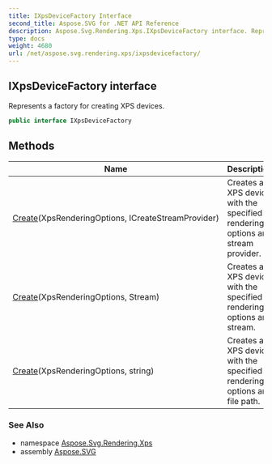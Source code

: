 ```yaml
---
title: IXpsDeviceFactory Interface
second_title: Aspose.SVG for .NET API Reference
description: Aspose.Svg.Rendering.Xps.IXpsDeviceFactory interface. Represents a factory for creating XPS devices
type: docs
weight: 4680
url: /net/aspose.svg.rendering.xps/ixpsdevicefactory/
---
```

## IXpsDeviceFactory interface

Represents a factory for creating XPS devices.

```csharp
public interface IXpsDeviceFactory
```

## Methods

| Name | Description |
| --- | --- |
| [Create](../../aspose.svg.rendering.xps/ixpsdevicefactory/create/#create)(XpsRenderingOptions, ICreateStreamProvider) | Creates an XPS device with the specified rendering options and stream provider. |
| [Create](../../aspose.svg.rendering.xps/ixpsdevicefactory/create/#create_1)(XpsRenderingOptions, Stream) | Creates an XPS device with the specified rendering options and stream. |
| [Create](../../aspose.svg.rendering.xps/ixpsdevicefactory/create/#create_2)(XpsRenderingOptions, string) | Creates an XPS device with the specified rendering options and file path. |

### See Also

* namespace [Aspose.Svg.Rendering.Xps](../../aspose.svg.rendering.xps/)
* assembly [Aspose.SVG](../../)
